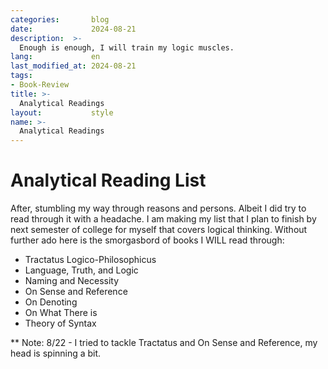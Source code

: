 ```yaml
---
categories:       blog
date:             2024-08-21
description:  >-
  Enough is enough, I will train my logic muscles.
lang:             en
last_modified_at: 2024-08-21
tags:
- Book-Review
title: >-
  Analytical Readings
layout:           style
name: >-
  Analytical Readings
---
```


# Analytical Reading List

After, stumbling my way through reasons and persons. Albeit I did try to read through it with a headache. I am making my list that I plan to finish by next semester of college for myself that covers logical thinking. Without further ado here is the smorgasbord of books I WILL read through:

* Tractatus Logico-Philosophicus
* Language, Truth, and Logic
* Naming and Necessity
* On Sense and Reference
* On Denoting
* On What There is
* Theory of Syntax

** Note: 8/22 - I tried to tackle Tractatus and On Sense and Reference, my head is spinning a bit.